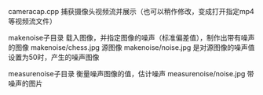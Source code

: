 cameracap.cpp 捕获摄像头视频流并展示（也可以稍作修改，变成打开指定mp4等视频流文件）

makenoise子目录 
载入图像，并指定图像的噪声（标准偏差值），制作出带有噪声的图像
makenoise/chess.jpg 源图像
makenoise/noise.jpg 是对源图像的噪声值设置为50时，产生的噪声图像

measurenoise子目录
衡量噪声图像的值，估计噪声
measurenoise/noise.jpg 带噪声的图片
